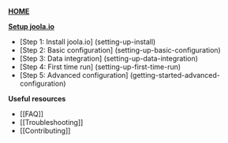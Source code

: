 [**HOME**](Home)

[**Setup joola.io**](setting-up-joola.io)

- [Step 1: Install joola.io] (setting-up-install)
- [Step 2: Basic configuration] (setting-up-basic-configuration)
- [Step 3: Data integration] (setting-up-data-integration)
- [Step 4: First time run] (setting-up-first-time-run)
- [Step 5: Advanced configuration] (getting-started-advanced-configuration)

**Useful resources**

- [[FAQ]]
- [[Troubleshooting]]  
- [[Contributing]]
